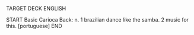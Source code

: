 TARGET DECK
ENGLISH

START
Basic
Carioca
Back: n. 1 brazilian dance like the samba. 2 music for this. [portuguese]
END
